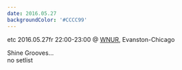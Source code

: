 ```yaml
---
date: 2016.05.27
backgroundColor: '#CCCC99'
---
```


etc 2016.05.27fr 22:00-23:00 @ [WNUR](http://www.wnur.org/), Evanston-Chicago  

Shine Grooves...  
no setlist